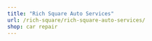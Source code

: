 ```yaml
---
title: "Rich Square Auto Services"
url: /rich-square/rich-square-auto-services/
shop: car repair
---
```

